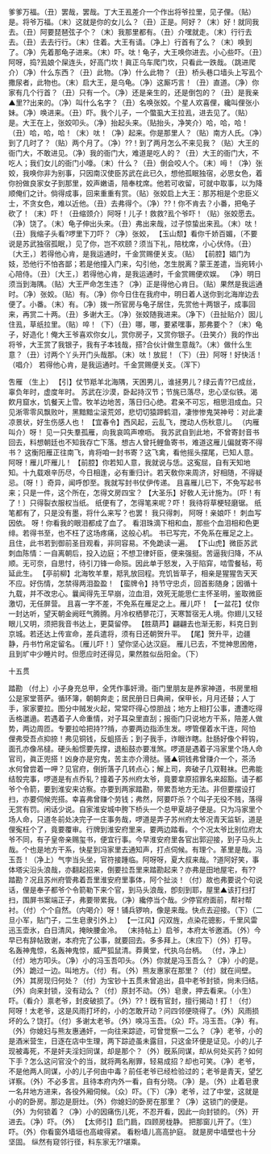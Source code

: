 <!-- { "loadSidebar": true } -->
爹爹万福。（丑）罢哉，罢哉。丁大王厾差介一个作出将爷拉里，见子俚。（贴）是。将爷万福。（末）这就是你的女儿么？（丑）正是。阿好？（末）好！就同我去。（丑）阿要琵琶弦子个？（末）我那里都有。（丑）介嘿就走。（末）行行去去。（丑）去去行行。（末）住着。大王有请。（净上）行首有了么？（末）唤到了。（净）先着那龟子进来。（末）吓。呔！龟子，大王唤你进去。小心些吓。（丑）阿呀，捣?厾娘个屎连头，好高门坎！眞正乌车爬门坎，只看此一跌哉。（跳进爬介）（净）什么东西？（丑）此物。（净）什么此物？（丑）桥头巷口墙头上写厾个撒尿者，此物也。（末）启大王，是乌龟。（净）这厮巧言！（丑）直道。（净）你家有几个行首？（丑）只有一个。（净）还是亲生的，还是倒包的？（丑）是我亲▲里??出来的。（净）叫什么名字？（丑）名唤张姣。个星人欢喜俚，纔叫俚张小妹。（净）唤进来。（丑）吓。我个儿子，一个蟞虱大王拉厾，进去见了。（贴）是。大王在上，张姣叩头。（净）抬起头来。（贴抬头，净笑介）哈，哈，哈！（丑）哈，哈，哈！（末）呔！（净）起来。你是那里人？（贴）南方人氏。（净）到了几时了？（贴）两个月了。（净）??！到了两月怎么不来见我？（贴）大王的衙门大，不敢进见。（净）我的衙门大，难道是吃人的？（丑）大王的衙门大，不吃人；我们女儿的衙门小嚎。（末）什么？（丑）倒会咬人个。（末）呣！（净）张姣，我唤你非为别事，只因南汉使臣苏武在此已久，想他孤眠独宿，必思女色，着你扮做良家女子到那里，姣声嫩语，陪奉枕席。他若可收留，可就中取事，以为降顺俺们之计。倘得成事，回来重重有赏。（贴）张姣启上大王：那苏相是个忠臣义士，不贪女色，难以近他。（丑）去弗得个。（净）??！你不肯去？小番，把龟子砍了！（末）吓！（丑缩颈介）阿呀！儿子！救救?厾个爷吓！（贴）张姣愿去。（净）饶了。（末）龟子伸出头来。（丑）弗出来哉，过子惊蛰出来厾。（末）呔！（丑）我缩子头看?啰里下刀吓？（净）张姣，
【玉山颓】看你千娇百媚，〔不要说是苏武独宿孤眠，〕见了你，岂不欢颐？须当下礼，陪枕席，小心伏侍。（丑）〔大王，〕若得他心肯，是我运通时，千金赏赐便关支。（贴）
【前腔】娼门为妓，恐他行不怕吝鄙；若是他撞入门来，勾引他，怎生脱离？蒙王差遣，当宛转小心陪侍。（丑）〔大王，〕若得他心肯，是我运通时，千金赏赐便欢娱。
（净）明日须当到海隅。（贴）大王严命怎生违？（净）正是得他心肯日。（贴）果然是我运通时。（净）张姣。（贴）有。（净）你今日住在我府中，明日着人送你到北海岸边去便了。小番。（末）有。（净）拨一所官房与龟子居住，先赏他十两银子，成事回来，再赏二十两。（丑）多谢大王。（净）张姣随我进来。（净下）（丑扯贴介）囡儿住厾，草纸拉里。（贴）啐！（下）（丑）哪，哪，要紧嘿事，那弗要个？（末）龟子，好造化！俺大王爷喜欢你女儿，赏你房子，又赏你银子。（丑笑介）我的作出将爷，大王赏了我银子，我有子本钱哉，搭?合伙计做生意哉?。（末）做什么生意？（丑）讨两个丫头开门头哉那。（末）呔！放屁！（下）（丑）阿呀！好快活！（唱介）
若得他心肯，是我运通时。千金赏赐便关支。（浑下）
 
吿雁
（生上）
【引】仗节羝羊北海隅，天困男儿，谁拯男儿？绿云青??已成丝，辜负年时，虚度年时。
苏武在沙漠，卧起持汉节；节旄已落尽，忠心坚似铁。渴飮月窟水，饥餐天上雪。牧羊边地苦，落日归心绝。君亲不可忘，相思泪成血。只见淅零零风飘败叶，黑黯黯尘滚荒郊，悲切切猿蹄鹤泪，凄惨惨鬼哭神号：对此凄凉景状，好生伤感人也！
【宜春令】西风起，云乱飞，搅动人伤秋意儿。
（内雁叫介）呀！
见一只失羣孤雁，向我哀鸣声嘹呖。
我苏武自到此地，不曾寄封音书回去，料想朝廷也不知我存亡下落。想古人曾托鲤鱼寄书，难道这雁儿偏就寄不得书？
这衡阳雁正往南飞，肯将咱一封书寄？这飞禽，看他摇头摆尾，已知人意。
阿呀！雁儿吓雁儿！
【前腔】你若知人意，我就说与恁。这寃屈，自有天知地知。十九载艰辛历尽，今日相逢，必有重归计。若天敎你来周济，好相随，不得疑忌。〔呀！〕奇异，闻呼卽至。我就写封书仗伊传递。
且喜雁儿已下，不免写起书来；只是一件，这个所在，怎得文房四宝？
【大圣乐】好敎人无计施为。〔吓！有了！〕只得裂衣服权当纸。
纸便有了，怎得笔来呢？吓！
我待将草梗轻磨锯。
纸笔都有了，只是没有墨，将什么来写？也罢！
我只得刺，
阿呀！亲娘吓！
刺血写因依。
呀！你看我的眼泪都成了血了。
看泪珠滴下相和血，那些个血泪相和色更绯。若得书至，也不枉了这场疼痛，这般心机。
书已写完，不免系在雁足之上。且住，此书若到御前圣目观看，非同容易。不免跪读一遍。
【下山虎】微臣苏武刺血陈情：一自离朝后，投入边庭；不想卫律奸臣，便来强挺。苦逼我归降，不从顺。无可奈，自思忖，待引刀锋一命殒。因此单于怒发，入于陷穽，啮雪餐毡，苟延此生。
【亭前柳】北海牧羊羣，羝乳放回程。充饥皆草子，相亲是猩猩吿天天不应。好伤情，怎禁得两泪盈盈！
【蛮牌令】持节守忠贞，回首影随身；因循十九载，并不改忠心。曩闻得先王早崩，泣血泪，效死无能思仁主怀圣明，鉴取微臣激切，无任屏营。
且喜一字不差，不免系在雁足之上。雁儿吓！
【一盆花】仗你一封达听，望天朝金阙旺气腾腾。月冷权栖蓼花汀，天寒暂宿无人境。你翅儿又轻眼儿又明，须把我音书达上，更莫留停。
【胜葫芦】翩翩去也渐无影，料克日到京城。若还达上传宣命，差兵遣将，须有日还朝贺升平。
【尾】贺升平，边疆静，丹书竹帛定留名。〔雁儿吓！〕望你坚心达汉庭。
雁儿已去，不觉神思困倦，且到圹中少睡片时。但愿应时还得见，果然胜似岳阳金。（下）
 
十五贯
 
踏勘
（付上）小子身充总甲，全凭作事奸滑。衙门里朋友是养家神道，书房里相公是家堂菩萨。循环簿，朝朝奔走；居民册日日典闸，保甲长，月月还替；人丁手，家家要拉。图分中贼发火起，常常吓得心惊胆战；地方上相打公事，遭遭吃得舌格邋遢。若遇着子人命重情，对子耳朶里直刮；报衙门只说地方干系，陪差人做势，两边周匝。专要拉哈把持??掯，亦要两边指添生发。啰管俚着水干连，阿怕俚弗受吾点抑捺！弗见铜钱，反蛆搭舌；到子我手，诈眼诈瞎。肚肠好像个秤钩，面孔亦像吊橽。硬头船惯要先撑，退船鼓亦要准煞。啰道是遇着子冯家里个场人命官司，眞正兜搭！凶身亦是穷鬼，苦主亦介滑挞。骚▲铜钱弗曾赚介一个，茶汤水何曾尝着一呷？见官府，倒折落子几转点心；解上司，奔破子几双鞋袜。巴弗能结彀完事，啰道是有点乔轧？撞着子苏州府太爷，竟要拿原招罪名来超豁。请子都爷个令箭，要到淮安来访察。亦要到两家踏勘，带累吾地方无法。非但要摆设打扫，亦要伺候兜搭。幸喜弗曾赚个劳钱；弗然，阿要吓杀？个叫子无役不贱，落得无赏有罚。闲话少说。自家淮安城中胯下桥头一个总甲夏胡子便是。只为冯家里个场人命，只道冬前处决完子一庄事务哉，啰道是弄子苏州府太爷况青天监斩，道是俚寃枉个了，竟要覆审。行牌到淮安府里来，要两边踏看。个个况太爷比别位府太爷不同，有子皇帝亲赐玺书，便宜行事。今早淮安府里各官出郭迎接，到子马头上哉。个也是地方干系，快星到冯家里去通知声，打点伺候。有理个。革里是哉。冯玉吾！（净上）气孛当头坐，官符接踵临。阿呀呀，夏大叔来哉。?道阿好笑，事体塔尖沿头浪哉，亦翻起招来，倒要拉吾里来踏勘起来？亦弗是田地屋宅，有??踏勘？况且苏州府管弗着吾里淮安府里事体，阿个扯淡！（付）故也弗要说个句说话，俚是奉子都爷个令箭勒下来个官，到马头浪哉，卽刻到耶，屋里▲该打扫打扫，围屏书案端正子，弗要带累我。（净）纔停当个哉。少停官府面前，帮衬帮衬。（付）个个自然。（内喝介）呀！铺兵锣响，像是来哉。快点去迎接。（下）（二旦小军，贴门子，二生皂隶引外上）
【一江风】闪双旌，点染花骢影，千里风雷迅玉壶氷，白日清风，掩映腰金冷。
（末持帖上）启爷，本府太爷邀酒。（外）今早已有辞帖致谢，本府完了公事，就要回去。多多拜上。（末应下）（外）打导。
名轰神鬼惊，名轰神鬼惊，威严狐鼠清。莽黄堂，代执乌台柄。
（付，净上）（付）地方叩头。（净）小的冯玉吾叩头。（外）你就是冯玉吾么？（净）小的是。（外）跪过一边。叫地方。（付）有。（外）熊友惠家在那里？（付）就在间壁。（外）其房现归何处？（付）为宝钞十五贯未曾追出，县中老爷封锁，尙未归结。（外）向来封锁，没有动么？（付）原封不动。（外）皂隶，押去看来。（小生）吓。（看介）禀老爷，封皮破损了。（外）??！旣有官封，擅行揭动！打！（付）阿呀！太老爷，这是风雨打坏的，小的怎敢开动？问四邻便晓得了。（外）风雨损坏的么？饶打。（付）多谢太老爷。（外）唤冯玉吾。（众）吓。冯玉吾。（净）有。（外）你媳妇与熊友惠通奸，一向往来踪迹，可曾觉察一二么？（净）老爷，小的是酒米营生，日逐在店中生理，两下踪迹虽未露目，只这金环便是证见。小的儿子现被毒死，不是奸夫淫妇同谋，却是那个？（外）旣系同谋，却从何处买药？如何下手？怎么这问官没个的当，就将两名剐罪，轻易成招？却也可笑。（净）老爷，不是他两人同谋，小的儿子何由中毒？前任老爷已经检验过的；老爷是青天，望乞详察。（外）不必多言。且待本府内外一看，自有分晓。（净）是。（外）止着皂隶一名幷地方进来，各役外厢伺候。（众）吓。（下）（净）老爷，过了中堂，这就是小的的卧房。那边是厨灶。（外）你媳妇的卧房在那里？（净）这锁门的便是。（外）为何锁着？（净）小的因痛伤儿死，不忍开看，因此一向封锁的。（外）开进去。（净）吓。（外）
【太师引】启门扃，四顾房栊静。
把那窗儿开了。（生）吓。（外）你看窗外墙垣也高峻得紧。
看粉墙儿高高护庭。
就是房中墙壁也十分坚固。
纵然有窥邻行径，料东家无??堪乘。
